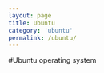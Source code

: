 ```yaml
---
layout: page
title: Ubuntu
category: 'ubuntu'
permalink: /ubuntu/
---
```


#Ubuntu operating system
